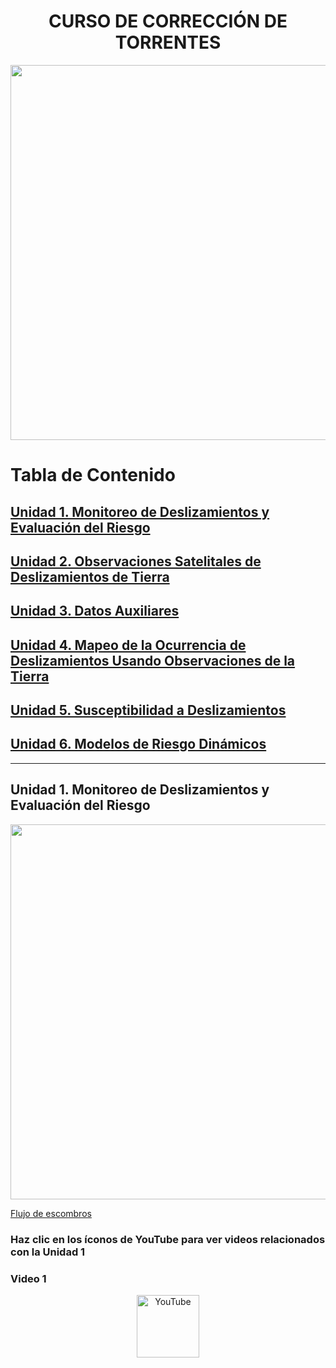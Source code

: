 # <h1 align="center"> CURSO DE CORRECCIÓN DE TORRENTES

<p align="center">
  <img src="https://github.com/user-attachments/assets/ad453d0f-f91d-41cd-a6db-d94478482a60"width="600">
</p> 


# Tabla de Contenido

## [Unidad 1. Monitoreo de Deslizamientos y Evaluación del Riesgo](#unidad-1-Monitoreo-de-Deslizamientos-y-Evaluación-del-Riesgo)
## [Unidad 2. Observaciones Satelitales de Deslizamientos de Tierra](#unidad-2-Observaciones-Satelitales-de-Deslizamientos-de-Tierra)
## [Unidad 3. Datos Auxiliares](#unidad-3-Datos-Auxiliares)
## [Unidad 4. Mapeo de la Ocurrencia de Deslizamientos Usando Observaciones de la Tierra](#unidad-4-Mapeo-de-la-Ocurrencia-de-Deslizamientos-Usando-Observaciones-de-la-Tierra)
## [Unidad 5. Susceptibilidad a Deslizamientos](#unidad-5-Susceptibilidad-a-Deslizamientos)
## [Unidad 6. Modelos de Riesgo Dinámicos](#unidad-6-Modelos-de-Riesgo-Dinámicos)

---

## Unidad 1. Monitoreo de Deslizamientos y Evaluación del Riesgo

<p align="center">
  <img src="https://github.com/user-attachments/assets/31246e8a-be34-4ad6-a565-f24ecb84bdde"width="600">
</p> 

[Flujo de escombros](img/debris-flow.gif)


### Haz clic en los íconos de YouTube para ver videos relacionados con la Unidad 1

### Video 1
<p align="center">
 <a href="https://www.youtube.com/watch?v=2oKYXKKf28g" target="_blank">
    <img src="https://upload.wikimedia.org/wikipedia/commons/4/42/YouTube_icon_%282013-2017%29.png" alt="YouTube" width="100" />
</a>
